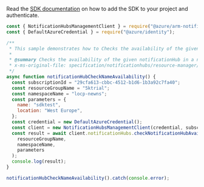 Read the [SDK documentation](https://github.com/Azure/azure-sdk-for-js/blob/%40azure%2Farm-notificationhubs_2.0.1/sdk/notificationhubs/arm-notificationhubs/README.md) on how to add the SDK to your project and authenticate.

```javascript
const { NotificationHubsManagementClient } = require("@azure/arm-notificationhubs");
const { DefaultAzureCredential } = require("@azure/identity");

/**
 * This sample demonstrates how to Checks the availability of the given notificationHub in a namespace.
 *
 * @summary Checks the availability of the given notificationHub in a namespace.
 * x-ms-original-file: specification/notificationhubs/resource-manager/Microsoft.NotificationHubs/stable/2017-04-01/examples/NotificationHubs/NotificationHubCheckNameAvailability.json
 */
async function notificationHubCheckNameAvailability() {
  const subscriptionId = "29cfa613-cbbc-4512-b1d6-1b3a92c7fa40";
  const resourceGroupName = "5ktrial";
  const namespaceName = "locp-newns";
  const parameters = {
    name: "sdktest",
    location: "West Europe",
  };
  const credential = new DefaultAzureCredential();
  const client = new NotificationHubsManagementClient(credential, subscriptionId);
  const result = await client.notificationHubs.checkNotificationHubAvailability(
    resourceGroupName,
    namespaceName,
    parameters
  );
  console.log(result);
}

notificationHubCheckNameAvailability().catch(console.error);
```
